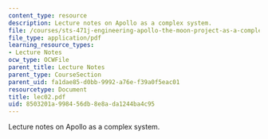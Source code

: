 ```yaml
---
content_type: resource
description: Lecture notes on Apollo as a complex system.
file: /courses/sts-471j-engineering-apollo-the-moon-project-as-a-complex-system-spring-2007/8503201a998456db8e8ada1244ba4c95_lec02.pdf
file_type: application/pdf
learning_resource_types:
- Lecture Notes
ocw_type: OCWFile
parent_title: Lecture Notes
parent_type: CourseSection
parent_uid: fa1dae85-d0bb-9992-a76e-f39a0f5eac01
resourcetype: Document
title: lec02.pdf
uid: 8503201a-9984-56db-8e8a-da1244ba4c95
---
```

Lecture notes on Apollo as a complex system.


